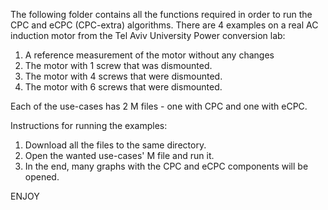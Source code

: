 The following folder contains all the functions required in order to run the CPC and eCPC (CPC-extra) algorithms.
There are 4 examples on a real AC induction motor from the Tel Aviv University Power conversion lab:
1. A reference measurement of the motor without any changes
2. The motor with 1 screw that was dismounted.
3. The motor with 4 screws that were dismounted.
4. The motor with 6 screws that were dismounted.

Each of the use-cases has 2 M files - one with CPC and one with eCPC.

Instructions for running the examples:
1. Download all the files to the same directory.
2. Open the wanted use-cases' M file and run it.
3. In the end, many graphs with the CPC and eCPC components will be opened.

ENJOY
